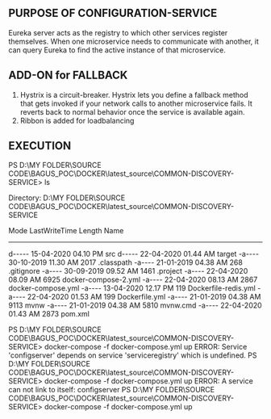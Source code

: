 PURPOSE OF CONFIGURATION-SERVICE
--------------------------
Eureka server acts as the registry to which other services register themselves. 
When one microservice needs to communicate with another, 
it can query Eureka to find the active instance of that microservice.

ADD-ON for FALLBACK
-------------------
1. Hystrix is a circuit-breaker. Hystrix lets you define a fallback method that gets invoked if your network calls to another microservice fails. 
It reverts back to normal behavior once the service is available again.
2. Ribbon is added for loadbalancing

EXECUTION
--------
PS D:\MY FOLDER\SOURCE CODE\BAGUS_POC\DOCKER\latest_source\COMMON-DISCOVERY-SERVICE> ls


Directory: D:\MY FOLDER\SOURCE CODE\BAGUS_POC\DOCKER\latest_source\COMMON-DISCOVERY-SERVICE


Mode                LastWriteTime         Length Name
----                -------------         ------ ----
d-----       15-04-2020  04.10 PM                src
d-----       22-04-2020  01.44 AM                target
-a----       30-10-2019  11.30 AM           2017 .classpath
-a----       21-01-2019  04.38 AM            268 .gitignore
-a----       30-09-2019  09.52 AM           1461 .project
-a----       22-04-2020  08.09 AM           6925 docker-compose-2.yml
-a----       22-04-2020  08.13 AM           2867 docker-compose.yml
-a----       13-04-2020  12.17 PM            119 Dockerfile-redis.yml
-a----       22-04-2020  01.53 AM            199 Dockerfile.yml
-a----       21-01-2019  04.38 AM           9113 mvnw
-a----       21-01-2019  04.38 AM           5810 mvnw.cmd
-a----       22-04-2020  01.43 AM           2873 pom.xml


PS D:\MY FOLDER\SOURCE CODE\BAGUS_POC\DOCKER\latest_source\COMMON-DISCOVERY-SERVICE> docker-compose -f docker-compose.yml up
ERROR: Service 'configserver' depends on service 'serviceregistry' which is undefined.
PS D:\MY FOLDER\SOURCE CODE\BAGUS_POC\DOCKER\latest_source\COMMON-DISCOVERY-SERVICE> docker-compose -f docker-compose.yml up
ERROR: A service can not link to itself: configserver
PS D:\MY FOLDER\SOURCE CODE\BAGUS_POC\DOCKER\latest_source\COMMON-DISCOVERY-SERVICE> docker-compose -f docker-compose.yml up

